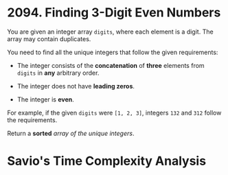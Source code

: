 # 2094. Finding 3-Digit Even Numbers

You are given an integer array `digits`, where each element is a digit. The array may contain duplicates.

You need to find all the unique integers that follow the given requirements:

- The integer consists of the **concatenation** of **three** elements from `digits` in **any** arbitrary order.

- The integer does not have **leading zeros**.

- The integer is **even**.

For example, if the given `digits` were `[1, 2, 3]`, integers `132` and `312` follow the requirements.

Return a **sorted** _array of the unique integers_.

# Savio's Time Complexity Analysis
